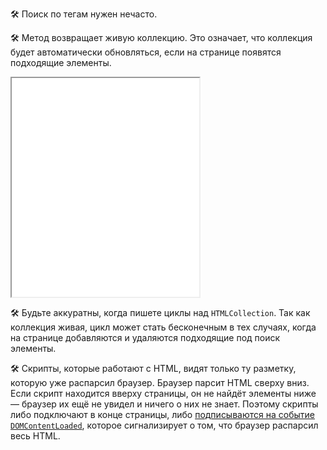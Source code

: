 🛠 Поиск по тегам нужен нечасто.

🛠 Метод возвращает живую коллекцию. Это означает, что коллекция будет автоматически обновляться, если на странице появятся подходящие элементы.

<iframe title="Живая коллекция" src="../demos/Lopinopulos-xNOBow/" height="350"></iframe>

🛠 Будьте аккуратны, когда пишете циклы над `HTMLCollection`. Так как коллекция живая, цикл может стать бесконечным в тех случаях, когда на странице добавляются и удаляются подходящие под поиск элементы.

🛠 Скрипты, которые работают с HTML, видят только ту разметку, которую уже распарсил браузер. Браузер парсит HTML сверху вниз. Если скрипт находится вверху страницы, он не найдёт элементы ниже — браузер их ещё не увидел и ничего о них не знает. Поэтому скрипты либо подключают в конце страницы, либо [подписываются на событие `DOMContent​Loaded`](/js/event-domcontentloaded/), которое сигнализирует о том, что браузер распарсил весь HTML.

